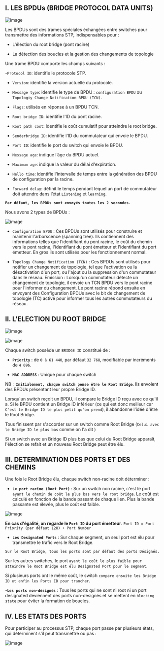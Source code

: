 ## I. LES BPDUs (BRIDGE PROTOCOL DATA UNITS)

![image](https://github.com/user-attachments/assets/2bffc443-c22e-4ebf-9d34-14aaad45fff8)


Les BPDUs sont des trames spéciales échangées entre switches pour transmettre des informations STP, indispensables pour : 

- L'élection du root bridge (pont racine)

- La détection des boucles et la gestion des changements de topologie

Une trame BPDU comporte les champs suivants : 

-`Protocol ID`: identifie le protocole STP.

- `Version`:  identifie la version actuelle du protocole.

- `Message type`:  identifie le type de BPDU : `configuration BPDU` ou `Topologiy Change Notification BPDU (TCN)`.

- `Flags`: utilisés en réponse à un BPDU TCN.

- `Root bridge ID`: identifie l'ID du pont racine.

- `Root path cost`: identifie le coût cumulatif pour atteindre le root bridge.

- `Senderbridge ID`:  identifie l'ID du commutateur qui envoie le BPDU.

- `Port ID`:  identifie le port du switch qui envoie le BPDU.

- `Message age`: indique l’âge du BPDU actuel.

- `Maximum age`:  indique la valeur du délai d'expiration.

- `Hello time`: identifie l'intervalle de temps entre la génération des BPDU de configuration par la racine.

- `Forward delay`: définit le temps pendant lequel un port de commutateur doit attendre dans l’état `Listening` et `learning`.

**`Par défaut, les BPDUs sont envoyés toutes les 2 secondes.`**

Nous avons 2 types de BPDUs : 

![image](https://github.com/user-attachments/assets/30763869-c3af-45dc-9583-f7eca78571c1)

- `Configuration BPDU` : Ces BPDUs sont utilisés pour construire et maintenir l'arborscence (spanning tree). Ils contiennent des informations telles que l'identifiant du pont racine, le coût du chemin vers le pont racine, l'identifiant du pont émetteur et l'identifiant du port émetteur.​ En gros ils sont utilisés pour les fonctionnement normal.

- `Topology Change Notification (TCN)` : Ces BPDUs sont utilisés pour notifier un changement de topologie, tel que l'activation ou la désactivation d'un port, ou l'ajout ou la suppression d'un commutateur dans le réseau. Émission : Lorsqu'un commutateur détecte un changement de topologie, il envoie un TCN BPDU vers le pont racine pour l'informer du changement. Le pont racine répond ensuite en envoyant des Configuration BPDUs avec le bit de changement de topologie (TC) activé pour informer tous les autres commutateurs du réseau.​

## II. L'ELECTION DU ROOT BRIDGE

![image](https://github.com/user-attachments/assets/cb36db84-ef41-4360-b9b5-a4a01034234e)

![image](https://github.com/user-attachments/assets/d50e2de0-9ae8-451e-9ad2-47823397c4eb)

Chaque switch possède un `BRIDGE ID` constitué de : 

- **`Priority`** : de `0 à 61 440`, par défaut `32 768`, modifiable par incréments de `4 096`.

- **`MAC ADDRESS`** : Unique pour chaque switch

NB :**` Initialement, chaque switch pense être le Root Bridge`**. Ils envoient des BPDUs présentant leur propre Bridge ID.

Lorsqu'un switch reçoit un BPDU, il compare le Bridge ID reçu avec ce qu'il a. Si le BPDU contient un Bridge ID inférieur (ce qui est donc meilleur car `C'est le Bridge ID le plus petit qu'on prend`), il abandonne l'idée d'être le Root Bridge.

Tous finissent par s'accorder sur un switch comme Root Bridge (`Celui avec le Bridge ID le plus bas` comme on l'a dit )

Si un switch avec un Bridge ID plus bas que celui du Root Bridge apparaît, l'élection se refait et un nouveau Root Bridge peut être élu.


## III. DETERMINATION DES PORTS ET DES CHEMINS

Une fois le Root Bridge élu, chaque switch non-racine doit déterminer : 

- **`Le port racine (Root Port)`** : Sur un switch non racine, c'est le port `ayant le chemin de coût le plus bas vers le root bridge`. Le coût est calculé en fonction de la bande passant de chaque lien. Plus la bande passante est élevée, plus le coût est faible.

![image](https://github.com/user-attachments/assets/d22c05db-9d6a-4f9f-97ef-b52cabaf090c)

**En cas d'égalité, on regarde le `Port ID` du port émetteur**. `Port ID = Port Priority (par défaut 128) + Port Number`

- **`Les Designated Ports`** : Sur chaque segment, un seul port est élu pour transmettre le trafic vers le Root Bridge.

`Sur le Root Bridge, tous les ports sont par défaut des ports Désignés.`

Sur les autres switches, le port `ayant le coût le plus faible pour atteindre le Root Bridge est élu Designated Port pour le segment`.

Si plusieurs ports ont le même coût, le switch `compare ensuite les Bridge ID et enfin les Ports ID pour trancher`.

-**`Les ports non-désignés`** : Tous les ports qui ne sont ni root ni un port designated deviennent des ports non-designés et se mettent en `blocking state` pour éviter la formation de boucles.


## IV. LES ETATS DES PORTS

Pour participer au processus STP, chaque port passe par plusieurs états, qui déterminent s'il peut transmettre ou pas : 

![image](https://github.com/user-attachments/assets/2ac343bc-90ff-4b39-a273-41e2049a4b57)


